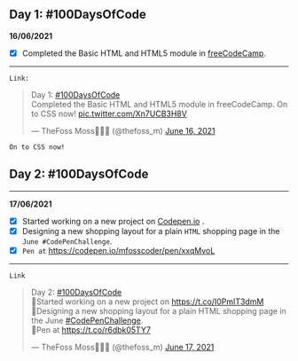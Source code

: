 ## Day 1: #100DaysOfCode

**16/06/2021**

- [x] Completed the Basic HTML and HTML5 module in [freeCodeCamp](https://www.freecodecamp.org/).
***

`Link:` <blockquote class="twitter-tweet" data-dnt="true"><p lang="en" dir="ltr">Day 1: <a href="https://twitter.com/hashtag/100DaysOfCode?src=hash&amp;ref_src=twsrc%5Etfw">#100DaysOfCode</a> <br>Completed the Basic HTML and HTML5 module in freeCodeCamp. On to CSS now! <a href="https://t.co/Xn7UCB3H8V">pic.twitter.com/Xn7UCB3H8V</a></p>&mdash; TheFoss Moss🍏️🦊️🐾️ (@thefoss_m) <a href="https://twitter.com/thefoss_m/status/1405105957282074625?ref_src=twsrc%5Etfw">June 16, 2021</a></blockquote> 

`On to CSS now!`

## Day 2: #100DaysOfCode
* * *
**17/06/2021**
- [x] Started working on a new project on [Codepen.io](https://codepen.io/) .
- [x] Designing a new shopping layout for a plain `HTML` shopping page in the `June #CodePenChallenge`. 
- [x] `Pen at` https://codepen.io/mfosscoder/pen/xxqMvoL
* * *
```Link```
<blockquote class="twitter-tweet" data-lang="en" data-dnt="true"><p lang="en" dir="ltr">Day 2: <a href="https://twitter.com/hashtag/100DaysOfCode?src=hash&amp;ref_src=twsrc%5Etfw">#100DaysOfCode</a> <br>🔷️Started working on a new project on <a href="https://t.co/I0PmIT3dmM">https://t.co/I0PmIT3dmM</a><br>🔷️Designing a new shopping layout for a plain HTML shopping page in the June <a href="https://twitter.com/hashtag/CodePenChallenge?src=hash&amp;ref_src=twsrc%5Etfw">#CodePenChallenge</a>.<br>🔗️Pen at <a href="https://t.co/r6dbk05TY7">https://t.co/r6dbk05TY7</a></p>&mdash; TheFoss Moss🍏️🦊️🐾️ (@thefoss_m) <a href="https://twitter.com/thefoss_m/status/1405568341494833152?ref_src=twsrc%5Etfw">June 17, 2021</a></blockquote>






